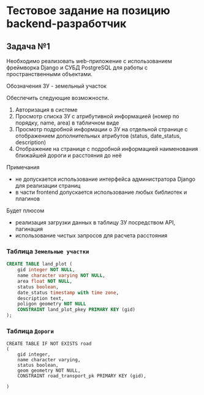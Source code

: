 # Тестовое задание на позицию backend-разработчик

## Задача №1

Необходимо реализовать web-приложение с использованием фреймворка Django и СУБД PostgreSQL для работы с пространственными объектами. 

Обозначения 
ЗУ - земельный участок

Обеспечить следующие возможности.
1. Авторизация в системе
2. Просмотр списка ЗУ с атрибутивной информацией (номер по порядку, name, area) в табличном виде
3. Просмотр подробной информации о ЗУ на отдельной странице с отображением дополнительных атрибутов (status, date_status, description)
4. Отображение на странице с подробной информацией наименования ближайшей дороги и расстояния до неё

Примечания
- не допускается использование интерфейса администратора Django для реализации страниц 
- в части frontend допускается использование любых библиотек и плагинов

Будет плюсом
- реализация загрузки данных в таблицу ЗУ посредством API, пагинация
- использование чистых запросов для расчета расстояния

### Таблица `Земельные участки`

```sql
CREATE TABLE land_plot (
	gid integer NOT NULL,
	name character varying NOT NULL,
	area float NOT NULL,
	status boolean,
	date_status timestamp with time zone, 
	description text,
	poligon geometry NOT NULL
	CONSTRAINT land_plot_pkey PRIMARY KEY (gid)
);
```
### Таблица `Дороги`
```
CREATE TABLE IF NOT EXISTS road
(
    gid integer,
    name character varying,
    status boolean, 
    geom geometry NOT NULL,
    CONSTRAINT road_transport_pk PRIMARY KEY (gid),
     
)
```
